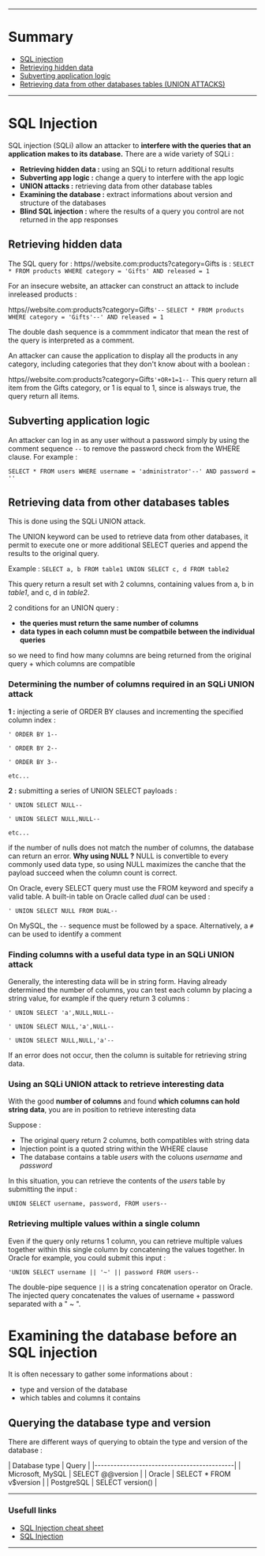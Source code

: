 - - -

# Summary

- [SQL injection](https://github.com/Sleleu/Web-Security-Academy/tree/main/SQL%20Injection#sql-injection)
- [Retrieving hidden data](https://github.com/Sleleu/Web-Security-Academy/tree/main/SQL%20Injection#retrieving-hidden-data)
- [Subverting application logic](https://github.com/Sleleu/Web-Security-Academy/tree/main/SQL%20Injection#subverting-application-logic)
- [Retrieving data from other databases tables (UNION ATTACKS)](https://github.com/Sleleu/Web-Security-Academy/tree/main/SQL%20Injection#retrieving-data-from-other-databases-tables)

- - -

# SQL Injection

SQL injection (SQLi) allow an attacker to **interfere with the queries that an application makes to its database.**
There are a wide variety of SQLi :

- **Retrieving hidden data :** using an SQLi to return additional results
- **Subverting app logic :** change a query to interfere with the app logic
- **UNION attacks :** retrieving data from other database tables
- **Examining the database :** extract informations about version and structure of the databases
- **Blind SQL injection :** where the results of a query you control are not returned in the app responses

## Retrieving hidden data

The SQL query for : https//website.com:products?category=Gifts 
is : `SELECT * FROM products WHERE category = 'Gifts' AND released = 1`

For an insecure website, an attacker can construct an attack to include inreleased products :

https//website.com:products?category=Gifts`'--`
`SELECT * FROM products WHERE category = 'Gifts'--' AND released = 1`

The double dash sequence is a commment indicator that mean the rest of the query is interpreted as a comment.

An attacker can cause the application to display all the products in any category, including categories that they don't know about with a boolean :

https//website.com:products?category=Gifts`'+OR+1=1--`
This query return all item from the Gifts category, or 1 is equal to 1, since is alsways true, the query return all items.

## Subverting application logic

An attacker can log in as any user without a password simply by using the comment sequence `--` to remove the password check from the WHERE clause. For example :

`SELECT * FROM users WHERE username = 'administrator'--' AND password = ''`

## Retrieving data from other databases tables

This is done using the SQLi UNION attack.

The UNION keyword can be used to retrieve data from other databases, it permit to execute one or more additional SELECT queries and append the results to the original query.

Example : `SELECT a, b FROM table1 UNION SELECT c, d FROM table2`

This query return a result set with 2 columns, containing values from a, b in _table1_, and c, d in _table2_.

2 conditions for an UNION query :
- **the queries must return the same number of columns**
- **data types in each column must be compatbile between the individual queries**

so we need to find how many columns are being returned from the original query + which columns are compatible

### Determining the number of columns required in an SQLi UNION attack

**1 :** injecting a serie of ORDER BY clauses and incrementing the specified column index :

`' ORDER BY 1--`

`' ORDER BY 2--`

`' ORDER BY 3--`

`etc...`

**2 :** submitting a series of UNION SELECT payloads :

`' UNION SELECT NULL--`

`' UNION SELECT NULL,NULL--`

`etc...`

if the number of nulls does not match the number of columns, the database can return an error.
**Why using NULL ?** NULL is convertible to every commonly used data type, so using NULL maximizes the canche that the payload succeed when the column count is correct.

On Oracle, every SELECT query must use the FROM keyword and specify a valid table. A built-in table on Oracle called _dual_ can be used :

`' UNION SELECT NULL FROM DUAL--`

On MySQL, the `--` sequence must be followed by a space. Alternatively, a `#` can be used to identify a comment

### Finding columns with a useful data type in an SQLi UNION attack

Generally, the interesting data will be in string form.
Having already determined the number of columns, you can test each column by placing a string value, for example if the query return 3 columns :

`' UNION SELECT 'a',NULL,NULL--`

`' UNION SELECT NULL,'a',NULL--`

`' UNION SELECT NULL,NULL,'a'--`

If an error does not occur, then the column is suitable for retrieving string data.

### Using an SQLi UNION attack to retrieve interesting data

With the good **number of columns** and found **which columns can hold string data**, you are in position to retrieve interesting data

Suppose :
- The original query return 2 columns, both compatibles with string data
- Injection point is a quoted string within the WHERE clause
- The database contains a table _users_ with the coluons _username_ and _password_

In this situation, you can retrieve the contents of the _users_ table by submitting the input :

`UNION SELECT username, password, FROM users--`

### Retrieving multiple values within a single column

Even if the query only returns 1 column, you can retrieve multiple values together within this single column by concatening the
values together.
In Oracle for example, you could submit this input :

`'UNION SELECT username || '~' || password FROM users--`

The double-pipe sequence `||` is a string concatenation operator on Oracle. The injected query concatenates the values of
username + password separated with a " ~ ".


# Examining the database before an SQL injection

It is often necessary to gather some informations about :
- type and version of the database
- which tables and columns it contains

## Querying the database type and version

There are different ways of querying to obtain the type and version of the database :

| Database type    |          Query          |
|--------------------------------------------|
| Microsoft, MySQL | SELECT @@version        |
|      Oracle      | SELECT * FROM v$version |
|    PostgreSQL    | SELECT version()        |


- - -

### Usefull links

- [SQL Injection cheat sheet](https://portswigger.net/web-security/sql-injection/cheat-sheet)
- [SQL Injection](https://portswigger.net/web-security/sql-injection)

- - -